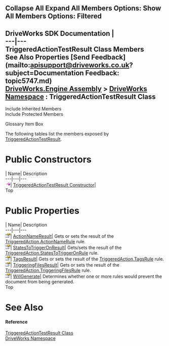        

 Collapse All Expand All  Members Options: Show All  Members Options: Filtered   
---  
DriveWorks SDK Documentation  |   
---|---  
TriggeredActionTestResult Class Members   
See Also Properties [Send Feedback](mailto:apisupport@driveworks.co.uk?subject=Documentation Feedback: topic5747.md)  
[DriveWorks.Engine Assembly](topic2156.md) > [DriveWorks Namespace](topic2159.md) : TriggeredActionTestResult Class  
---  
  
Include Inherited Members    
Include Protected Members  


Glossary Item Box

The following tables list the members exposed by [TriggeredActionTestResult](topic5747.md).

# Public Constructors

| Name| Description  
---|---|---  
![Public Constructor](dotnetimages/publicConstructor.gif)| [TriggeredActionTestResult Constructor](topic5753.md)|   
Top

# Public Properties

| Name| Description  
---|---|---  
![Public Property](dotnetimages/publicProperty.gif)| [ActionNameResult](topic5754.md)| Gets or sets the result of the [TriggeredAction.ActionNameRule](topic5720.md) rule.   
![Public Property](dotnetimages/publicProperty.gif)| [StatesToTriggerOnResult](topic5755.md)| Gets/sets the result of the [TriggeredAction.StatesToTriggerOnRule](topic5721.md) rule.   
![Public Property](dotnetimages/publicProperty.gif)| [TagsResult](topic5756.md)| Gets or sets the result of the [TriggeredAction.TagsRule](topic5722.md) rule.   
![Public Property](dotnetimages/publicProperty.gif)| [TriggeringFilesResult](topic5757.md)| Gets or sets the result of the [TriggeredAction.TriggeringFilesRule](topic5723.md) rule.   
![Public Property](dotnetimages/publicProperty.gif)| [WillGenerate](topic5758.md)| Determines whether one or more rules would prevent the document from being generated.   
Top

# See Also

#### Reference

[TriggeredActionTestResult Class](topic5747.md)   
[DriveWorks Namespace](topic2159.md)


